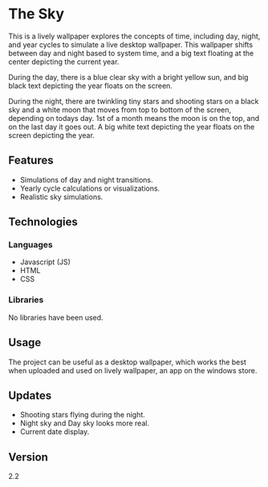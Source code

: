 # The Sky

This is a lively wallpaper explores the concepts of time, including day, night, and year cycles to simulate a live desktop wallpaper. This wallpaper shifts between day and night based to system time, and a big text floating at the center depicting the current year.

During the day, there is a blue clear sky with a bright yellow sun, and big black text depicting the year floats on the screen.

During the night, there are twinkling tiny stars and shooting stars on a black sky and a white moon that moves from top to bottom of the screen, depending on todays day. 1st of a month means the moon is on the top, and on the last day it goes out. A big white text depicting the year floats on the screen depicting the year.

## Features
- Simulations of day and night transitions.
- Yearly cycle calculations or visualizations.
- Realistic sky simulations.

## Technologies
### Languages
- Javascript (JS)
- HTML
- CSS

### Libraries
No libraries have been used.

## Usage
The project can be useful as a desktop wallpaper, which works the best when uploaded and used on lively wallpaper, an app on the windows store.

## Updates
- Shooting stars flying during the night.
- Night sky and Day sky looks more real.
- Current date display.

## Version
2.2
